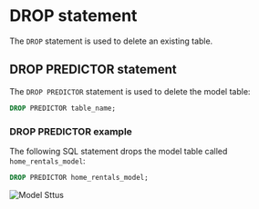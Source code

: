# DROP statement
    
The `DROP` statement is used to delete an existing table.

## DROP PREDICTOR statement

The `DROP PREDICTOR` statement is used to delete the model table:

```sql
DROP PREDICTOR table_name;
```

### DROP PREDICTOR example

The following SQL statement drops the model table called `home_rentals_model`:

```sql
DROP PREDICTOR home_rentals_model;
```

![Model Sttus](/assets/sql/drop.png)

